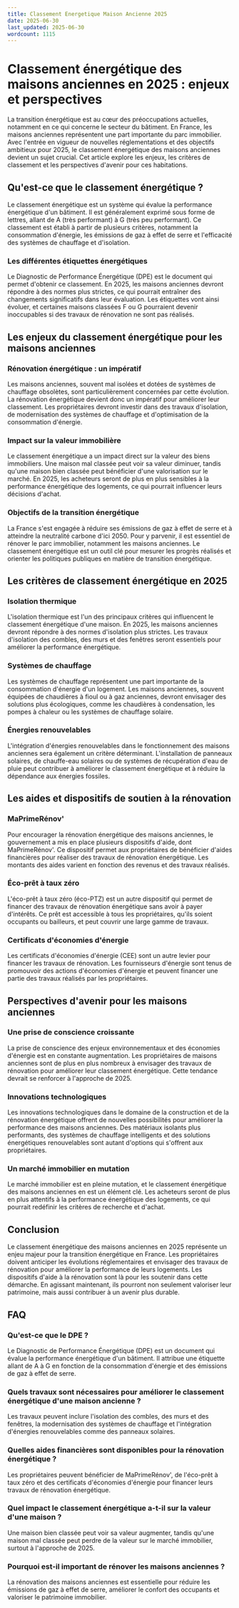 ```yaml
---
title: Classement Energetique Maison Ancienne 2025
date: 2025-06-30
last_updated: 2025-06-30
wordcount: 1115
---
```


# Classement énergétique des maisons anciennes en 2025 : enjeux et perspectives

La transition énergétique est au cœur des préoccupations actuelles, notamment en ce qui concerne le secteur du bâtiment. En France, les maisons anciennes représentent une part importante du parc immobilier. Avec l'entrée en vigueur de nouvelles réglementations et des objectifs ambitieux pour 2025, le classement énergétique des maisons anciennes devient un sujet crucial. Cet article explore les enjeux, les critères de classement et les perspectives d'avenir pour ces habitations.

## Qu'est-ce que le classement énergétique ?

Le classement énergétique est un système qui évalue la performance énergétique d'un bâtiment. Il est généralement exprimé sous forme de lettres, allant de A (très performant) à G (très peu performant). Ce classement est établi à partir de plusieurs critères, notamment la consommation d'énergie, les émissions de gaz à effet de serre et l'efficacité des systèmes de chauffage et d'isolation.

### Les différentes étiquettes énergétiques

Le Diagnostic de Performance Énergétique (DPE) est le document qui permet d'obtenir ce classement. En 2025, les maisons anciennes devront répondre à des normes plus strictes, ce qui pourrait entraîner des changements significatifs dans leur évaluation. Les étiquettes vont ainsi évoluer, et certaines maisons classées F ou G pourraient devenir inoccupables si des travaux de rénovation ne sont pas réalisés.

## Les enjeux du classement énergétique pour les maisons anciennes

### Rénovation énergétique : un impératif

Les maisons anciennes, souvent mal isolées et dotées de systèmes de chauffage obsolètes, sont particulièrement concernées par cette évolution. La rénovation énergétique devient donc un impératif pour améliorer leur classement. Les propriétaires devront investir dans des travaux d'isolation, de modernisation des systèmes de chauffage et d'optimisation de la consommation d'énergie.

### Impact sur la valeur immobilière

Le classement énergétique a un impact direct sur la valeur des biens immobiliers. Une maison mal classée peut voir sa valeur diminuer, tandis qu'une maison bien classée peut bénéficier d'une valorisation sur le marché. En 2025, les acheteurs seront de plus en plus sensibles à la performance énergétique des logements, ce qui pourrait influencer leurs décisions d'achat.

### Objectifs de la transition énergétique

La France s'est engagée à réduire ses émissions de gaz à effet de serre et à atteindre la neutralité carbone d'ici 2050. Pour y parvenir, il est essentiel de rénover le parc immobilier, notamment les maisons anciennes. Le classement énergétique est un outil clé pour mesurer les progrès réalisés et orienter les politiques publiques en matière de transition énergétique.

## Les critères de classement énergétique en 2025

### Isolation thermique

L'isolation thermique est l'un des principaux critères qui influencent le classement énergétique d'une maison. En 2025, les maisons anciennes devront répondre à des normes d'isolation plus strictes. Les travaux d'isolation des combles, des murs et des fenêtres seront essentiels pour améliorer la performance énergétique.

### Systèmes de chauffage

Les systèmes de chauffage représentent une part importante de la consommation d'énergie d'un logement. Les maisons anciennes, souvent équipées de chaudières à fioul ou à gaz anciennes, devront envisager des solutions plus écologiques, comme les chaudières à condensation, les pompes à chaleur ou les systèmes de chauffage solaire.

### Énergies renouvelables

L'intégration d'énergies renouvelables dans le fonctionnement des maisons anciennes sera également un critère déterminant. L'installation de panneaux solaires, de chauffe-eau solaires ou de systèmes de récupération d'eau de pluie peut contribuer à améliorer le classement énergétique et à réduire la dépendance aux énergies fossiles.

## Les aides et dispositifs de soutien à la rénovation

### MaPrimeRénov'

Pour encourager la rénovation énergétique des maisons anciennes, le gouvernement a mis en place plusieurs dispositifs d'aide, dont MaPrimeRénov'. Ce dispositif permet aux propriétaires de bénéficier d'aides financières pour réaliser des travaux de rénovation énergétique. Les montants des aides varient en fonction des revenus et des travaux réalisés.

### Éco-prêt à taux zéro

L'éco-prêt à taux zéro (éco-PTZ) est un autre dispositif qui permet de financer des travaux de rénovation énergétique sans avoir à payer d'intérêts. Ce prêt est accessible à tous les propriétaires, qu'ils soient occupants ou bailleurs, et peut couvrir une large gamme de travaux.

### Certificats d'économies d'énergie

Les certificats d'économies d'énergie (CEE) sont un autre levier pour financer les travaux de rénovation. Les fournisseurs d'énergie sont tenus de promouvoir des actions d'économies d'énergie et peuvent financer une partie des travaux réalisés par les propriétaires.

## Perspectives d'avenir pour les maisons anciennes

### Une prise de conscience croissante

La prise de conscience des enjeux environnementaux et des économies d'énergie est en constante augmentation. Les propriétaires de maisons anciennes sont de plus en plus nombreux à envisager des travaux de rénovation pour améliorer leur classement énergétique. Cette tendance devrait se renforcer à l'approche de 2025.

### Innovations technologiques

Les innovations technologiques dans le domaine de la construction et de la rénovation énergétique offrent de nouvelles possibilités pour améliorer la performance des maisons anciennes. Des matériaux isolants plus performants, des systèmes de chauffage intelligents et des solutions énergétiques renouvelables sont autant d'options qui s'offrent aux propriétaires.

### Un marché immobilier en mutation

Le marché immobilier est en pleine mutation, et le classement énergétique des maisons anciennes en est un élément clé. Les acheteurs seront de plus en plus attentifs à la performance énergétique des logements, ce qui pourrait redéfinir les critères de recherche et d'achat.

## Conclusion

Le classement énergétique des maisons anciennes en 2025 représente un enjeu majeur pour la transition énergétique en France. Les propriétaires doivent anticiper les évolutions réglementaires et envisager des travaux de rénovation pour améliorer la performance de leurs logements. Les dispositifs d'aide à la rénovation sont là pour les soutenir dans cette démarche. En agissant maintenant, ils pourront non seulement valoriser leur patrimoine, mais aussi contribuer à un avenir plus durable.

## FAQ

### Qu'est-ce que le DPE ?

Le Diagnostic de Performance Énergétique (DPE) est un document qui évalue la performance énergétique d'un bâtiment. Il attribue une étiquette allant de A à G en fonction de la consommation d'énergie et des émissions de gaz à effet de serre.

### Quels travaux sont nécessaires pour améliorer le classement énergétique d'une maison ancienne ?

Les travaux peuvent inclure l'isolation des combles, des murs et des fenêtres, la modernisation des systèmes de chauffage et l'intégration d'énergies renouvelables comme des panneaux solaires.

### Quelles aides financières sont disponibles pour la rénovation énergétique ?

Les propriétaires peuvent bénéficier de MaPrimeRénov', de l'éco-prêt à taux zéro et des certificats d'économies d'énergie pour financer leurs travaux de rénovation énergétique.

### Quel impact le classement énergétique a-t-il sur la valeur d'une maison ?

Une maison bien classée peut voir sa valeur augmenter, tandis qu'une maison mal classée peut perdre de la valeur sur le marché immobilier, surtout à l'approche de 2025.

### Pourquoi est-il important de rénover les maisons anciennes ?

La rénovation des maisons anciennes est essentielle pour réduire les émissions de gaz à effet de serre, améliorer le confort des occupants et valoriser le patrimoine immobilier.